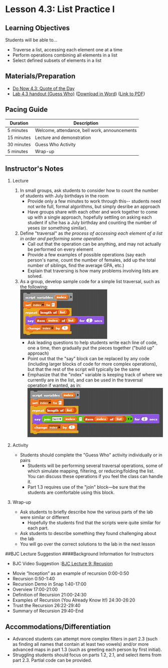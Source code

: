 <!--- REVISED -->
# Lesson 4.3: List Practice I

## Learning Objectives

Students will be able to...

-   Traverse a list, accessing each element one at a time
-   Perform operations combining all elements in a list
-   Select defined subsets of elements in a list

## Materials/Preparation

-   [Do Now 4.3: Quote of the Day](do_now_43.md)
-   [Lab 4.3 handout (Guess Who)](lab_43.md) ([Download in Word](https://tealsk12.gitbooks.io/introduction-to-computer-science/content/Unit%204%20Word/Lab%204.3%20Guess%20Who.docx)) ([Link to PDF](https://tealsk12.gitbooks.io/introduction-to-computer-science/content/Unit%204%20PDF/Lab%204.3%20Guess%20Who.pdf))

## Pacing Guide

| Duration   | Description                                   |
| ---------- | --------------------------------------------- |
| 5 minutes  | Welcome, attendance, bell work, announcements |
| 15 minutes | Lecture and demonstration                     |
| 30 minutes | Guess Who Activity                            |
| 5 minutes  | Wrap-up                                       |

## Instructor's Notes

1.  Lecture

    1.  In small groups, ask students to consider how to count the number of students with July birthdays in the room
        -   Provide only a few minutes to work through this-- students need not write full, formal algorithms, but simply desribe an approach
        -   Have groups share with each other and work together to come up with a single approach, hopefully settling on asking each student if s/he has a July birthday and counting the number of yeses (or something similar).
    2.  Define "traversal" as _the process of accessing each element of a list in order and performing some operation_
        -   Call out that the operation can be anything, and may not actually be performed on every element
        -   Provide a few examples of possible operations (say each person's name, count the number of females, add up the total number of siblings, find the average GPA, etc.)
        -   Explain that traversing is how many problems involving lists are solved.
    3.  As a group, develop sample code for a simple list traversal, such as the following: <br/>
        ![](simpleListTraversal.png)
        -   Ask leading questions to help students write each line of code, one a time, then gradually put the pieces together ("build up" approach)
        -   Point out that the "say" block can be replaced by any code (including larger blocks of code for more complex operations), but that the rest of the script will typically be the same
        -   Emphasize that the "index" variable is keeping track of where we currently are in the list, and can be used in the traversal operation if wanted, as in: <br/>
            ![](useIndexInLoop.png)

2.  Activity
    -   Students should complete the "Guess Who" activity individually or in pairs
        -   Students will be performing several traversal operations, some of which simulate mapping, filtering, or reducing/folding the list.  You can discuss these operations if you feel the class can handle it.
        -   Part 1.3 requires use of the "join" block—be sure that the students are comfortable using this block.
3.  Wrap-up
    -   Ask students to briefly describe how the various parts of the lab were similar or different
        -   Hopefully the students find that the scripts were quite similar for each part.
    -   Ask students to describe something they found challenging about the lab
    -   You will go over the correct solutions to the lab in the next lesson

##BJC Lecture Suggestion
####Background Information for Instructors  
* BJC Video Suggestion :[BJC Lecture 9: Recusion](https://www.youtube.com/watch?v=JKn3nsfzBdA)
 - Movie “Inception” as an example of recursion 0:00-0:50
 - Recursion 0:50-1:40
 - Recursion Demo in Snap 1:40-17:00
 - Overview 17:00-21:00
 - Definition of Recursion 21:00-24:30
 - Examples of Recursion (You Already Know It!) 24:30-26:20
 - Trust the Recursion 26:22-29:40
 - Summary of Recursion 29:40-End



## Accommodations/Differentiation

-   Advanced students can attempt more complex filters in part 2.3 (such as finding all names that contain at least two vowels) and/or more advanced maps in part 1.3 (such as greeting each person by first initial).
-   Struggling students should focus on parts 1.2, 2.1, and select items from part 2.3.  Partial code can be provided.

